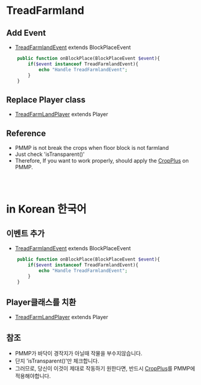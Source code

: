 # TreadFarmland

## Add Event
- [TreadFarmlandEvent](https://github.com/organization/TreadFarmland/blob/master/Source/src/TreadFarmland/event/TreadFarmlandEvent.php) extends BlockPlaceEvent
````php
	public function onBlockPlace(BlockPlaceEvent $event){
		if($event instanceof TreadFarmlandEvent){
			echo "Handle TreadFarmlandEvent";
		}
	}
````

## Replace Player class
- [TreadFarmLandPlayer](https://github.com/organization/TreadFarmland/blob/master/Source/src/TreadFarmland/player/TreadFarmlandPlayer.php) extends Player

## Reference
- PMMP is not break the crops when floor block is not farmland
- Just check 'isTransparent()'
- Therefore, If you want to work properly, should apply the [CropPlus](https://github.com/organization/CropPlus) on PMMP.



```
```

```
```

```
```


# in Korean 한국어

## 이벤트 추가
- [TreadFarmlandEvent](https://github.com/organization/TreadFarmland/blob/master/Source/src/TreadFarmland/event/TreadFarmlandEvent.php) extends BlockPlaceEvent
````php
	public function onBlockPlace(BlockPlaceEvent $event){
		if($event instanceof TreadFarmlandEvent){
			echo "Handle TreadFarmlandEvent";
		}
	}
````

## Player클래스를 치환
- [TreadFarmLandPlayer](https://github.com/organization/TreadFarmland/blob/master/Source/src/TreadFarmland/player/TreadFarmlandPlayer.php) extends Player

## 참조
- PMMP가 바닥이 경작지가 아닐때 작물을 부수지않습니다.
- 단지 'isTransparent()'만 체크합니다.
- 그러므로, 당신이 이것이 제대로 작동하기 원한다면, 반드시 [CropPlus](https://github.com/organization/CropPlus)를 PMMP에 적용해야합니다.